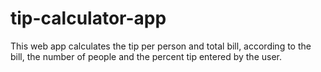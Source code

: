 # tip-calculator-app
This web app calculates the tip per person and total bill, according to the bill, the number of people and the percent tip entered by the user.
